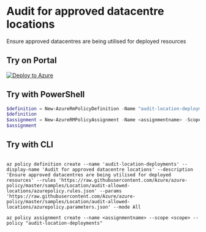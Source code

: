 # Audit for approved datacentre locations

Ensure approved datacentres are being utilised for deployed resources


## Try on Portal


[![Deploy to Azure](http://azuredeploy.net/deploybutton.png)](https://portal.azure.com/?feature.customportal=false&microsoft_azure_policy=true&microsoft_azure_policy_policyinsights=true&feature.microsoft_azure_security_policy=true&microsoft_azure_marketplace_policy=true#blade/Microsoft_Azure_Policy/CreatePolicyDefinitionBlade/uri/https%3A%2F%2Fraw.githubusercontent.com%2FAzure%2Fazure-policy%2Fmaster%2Fsamples%2FLocation%2Faudit-allowed-locations%2Fazurepolicy.json)



## Try with PowerShell

````powershell
$definition = New-AzureRmPolicyDefinition -Name "audit-location-deployments" -DisplayName "Audit for approved datacentre locations" -description "Ensure approved datacentres are being utilised for deployed resources" -Policy 'https://raw.githubusercontent.com/Azure/azure-policy/master/samples/Location/audit-allowed-locations/azurepolicy.rules.json' -Parameter 'https://raw.githubusercontent.com/Azure/azure-policy/master/samples/Location/audit-allowed-locations/azurepolicy.parameters.json' -Mode All
$definition
$assignment = New-AzureRMPolicyAssignment -Name <assignmentname> -Scope <scope>  -PolicyDefinition $definition
$assignment 
````


## Try with CLI

````cli

az policy definition create --name 'audit-location-deployments' --display-name 'Audit for approved datacentre locations' --description 'Ensure approved datacentres are being utilised for deployed resources' --rules 'https://raw.githubusercontent.com/Azure/azure-policy/master/samples/Location/audit-allowed-locations/azurepolicy.rules.json' --params 'https://raw.githubusercontent.com/Azure/azure-policy/master/samples/Location/audit-allowed-locations/azurepolicy.parameters.json' --mode All

az policy assignment create --name <assignmentname> --scope <scope> --policy "audit-location-deployments" 

````
